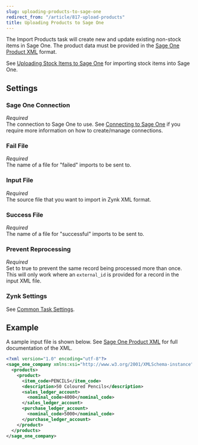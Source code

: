 ```yaml
---
slug: uploading-products-to-sage-one
redirect_from: "/article/817-upload-products"
title: Uploading Products to Sage One
---
```

The Import Products task will create new and update existing non-stock items in Sage One. The product data must be provided in the [Sage One Product XML](sage-one-product-xml) format.

See [Uploading Stock Items to Sage One](uploading-stock-items-to-sage-one) for importing stock items into Sage One.

## Settings
### Sage One Connection
_Required_  
The connection to Sage One to use. See [Connecting to Sage One](connecting-to-sage-one) if you require more information on how to create/manage connections.

### Fail File
_Required_  
The name of a file for "failed" imports to be sent to.

### Input File
_Required_  
The source file that you want to import in Zynk XML format.

### Success File
_Required_  
The name of a file for "successful" imports to be sent to. 

### Prevent Reprocessing
_Required_  
Set to true to prevent the same record being processed more than once. This will only work where an `external_id` is provided for a record in the input XML file.

### Zynk Settings
See [Common Task Settings](common-task-settings).

## Example
A sample input file is shown below. See [Sage One Product XML](sage-one-product-xml) for full documentation of the XML.
```xml
<?xml version="1.0" encoding="utf-8"?>
<sage_one_company xmlns:xsi="http://www.w3.org/2001/XMLSchema-instance" xmlns:xsd="http://www.w3.org/2001/XMLSchema">
  <products>
    <product>
      <item_code>PENCILS</item_code>
      <description>50 Coloured Pencils</description>
      <sales_ledger_account>
        <nominal_code>4000</nominal_code>
      </sales_ledger_account>
      <purchase_ledger_account>
        <nominal_code>5000</nominal_code>
      </purchase_ledger_account>
    </product>
  </products>
</sage_one_company>
```